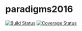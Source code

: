 # paradigms2016
[![Build Status](https://travis-ci.org/Hotckiss/paradigms2016.svg?branch=master)](https://travis-ci.org/Hotckiss/paradigms2016)
[![Coverage Status](https://coveralls.io/repos/github/Hotckiss/paradigms2016/badge.svg)](https://coveralls.io/github/Hotckiss/paradigms2016)
